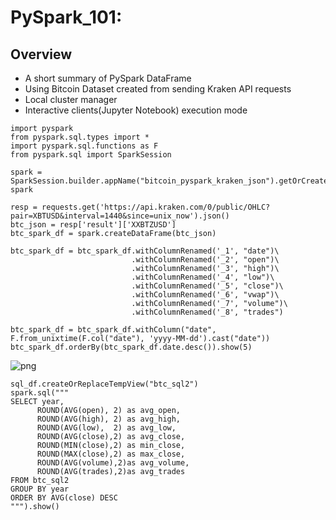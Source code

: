 # PySpark_101:
## Overview
* A short summary of PySpark DataFrame 
* Using Bitcoin Dataset created from sending Kraken API requests
* Local cluster manager
* Interactive clients(Jupyter Notebook) execution mode

```
import pyspark
from pyspark.sql.types import *
import pyspark.sql.functions as F
from pyspark.sql import SparkSession

spark = SparkSession.builder.appName("bitcoin_pyspark_kraken_json").getOrCreate()
spark
```

```
resp = requests.get('https://api.kraken.com/0/public/OHLC?pair=XBTUSD&interval=1440&since=unix_now').json()
btc_json = resp['result']['XXBTZUSD']
btc_spark_df = spark.createDataFrame(btc_json)

btc_spark_df = btc_spark_df.withColumnRenamed('_1', "date")\
                           .withColumnRenamed('_2', "open")\
                           .withColumnRenamed('_3', "high")\
                           .withColumnRenamed('_4', "low")\
                           .withColumnRenamed('_5', "close")\
                           .withColumnRenamed('_6', "vwap")\
                           .withColumnRenamed('_7', "volume")\
                           .withColumnRenamed('_8', "trades")
                           
btc_spark_df = btc_spark_df.withColumn("date", F.from_unixtime(F.col("date"), 'yyyy-MM-dd').cast("date"))
btc_spark_df.orderBy(btc_spark_df.date.desc()).show(5)
 ```
 ![png](images/btc_close_line.png)
 ```
sql_df.createOrReplaceTempView("btc_sql2")
spark.sql("""
SELECT year, 
       ROUND(AVG(open), 2) as avg_open,
       ROUND(AVG(high), 2) as avg_high,
       ROUND(AVG(low),  2) as avg_low,
       ROUND(AVG(close),2) as avg_close,
       ROUND(MIN(close),2) as min_close,
       ROUND(MAX(close),2) as max_close,
       ROUND(AVG(volume),2)as avg_volume,
       ROUND(AVG(trades),2)as avg_trades
FROM btc_sql2
GROUP BY year
ORDER BY AVG(close) DESC
""").show()
 ```


